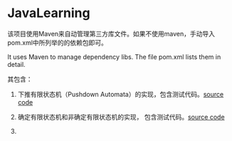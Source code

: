 # JavaLearning

该项目使用Maven来自动管理第三方库文件。如果不使用maven，手动导入pom.xml中所列举的的依赖包即可。

It uses Maven to manage dependency libs. The file pom.xml lists them in detail.

其包含：

1. 下推有限状态机（Pushdown Automata）的实现，包含测试代码。[source code](https://github.com/liangyihuai/JavaLearning/tree/master/src/main/java/com/huai/automaton/pushdown)

2. 确定有限状态机和非确定有限状态机的实现， 包含测试代码。[source code](https://github.com/liangyihuai/JavaLearning/tree/master/src/main/java/com/huai/automaton/finite)

3. 
